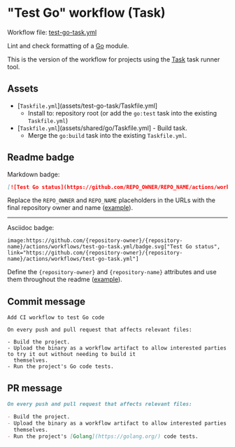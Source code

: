# "Test Go" workflow (Task)

Workflow file: [test-go-task.yml](test-go-task.yml)

Lint and check formatting of a [Go](https://golang.org/) module.

This is the version of the workflow for projects using the [Task](https://taskfile.dev/#/) task runner tool.

## Assets

- [`Taskfile.yml`](assets/test-go-task/Taskfile.yml]
  - Install to: repository root (or add the `go:test` task into the existing `Taskfile.yml`)
- [`Taskfile.yml`](assets/shared/go/Taskfile.yml] - Build task.
  - Merge the `go:build` task into the existing `Taskfile.yml`.

## Readme badge

Markdown badge:

```markdown
[![Test Go status](https://github.com/REPO_OWNER/REPO_NAME/actions/workflows/test-go-task.yml/badge.svg)](https://github.com/REPO_OWNER/REPO_NAME/actions/workflows/test-go-task.yml)
```

Replace the `REPO_OWNER` and `REPO_NAME` placeholders in the URLs with the final repository owner and name ([example](https://raw.githubusercontent.com/arduino-libraries/ArduinoIoTCloud/master/README.md)).

---

Asciidoc badge:

```adoc
image:https://github.com/{repository-owner}/{repository-name}/actions/workflows/test-go-task.yml/badge.svg["Test Go status", link="https://github.com/{repository-owner}/{repository-name}/actions/workflows/test-go-task.yml"]
```

Define the `{repository-owner}` and `{repository-name}` attributes and use them throughout the readme ([example](https://raw.githubusercontent.com/arduino-libraries/WiFiNINA/master/README.adoc)).

## Commit message

```
Add CI workflow to test Go code

On every push and pull request that affects relevant files:

- Build the project.
- Upload the binary as a workflow artifact to allow interested parties to try it out without needing to build it
  themselves.
- Run the project's Go code tests.
```

## PR message

```markdown
On every push and pull request that affects relevant files:

- Build the project.
- Upload the binary as a workflow artifact to allow interested parties to try it out without needing to build it
  themselves.
- Run the project's [Golang](https://golang.org/) code tests.
```
